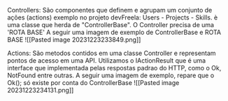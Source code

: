 

Controllers:
	São componentes que definem e agrupam um conjunto de ações (actions)
	exemplo no projeto devFreela: Users - Projects - Skills.
	è uma classe que herda de "ControllerBase".
	O Controller precisa de uma 'ROTA BASE'
	A seguir uma imagem de exemplo de ControllerBase e ROTA BASE
	![[Pasted image 20231223233849.png]]

Actions:
	São metodos contidos em uma classe Controller e representam pontos de acesso em uma API. Utilizamos o IActionResult que é uma interface que implementada pelas respostas padrao do HTTP, como o Ok, NotFound entre outras.
	A seguir uma imagem de exemplo, repare que o Ok(); só existe por conta do ControllerBase
	![[Pasted image 20231223234131.png]]